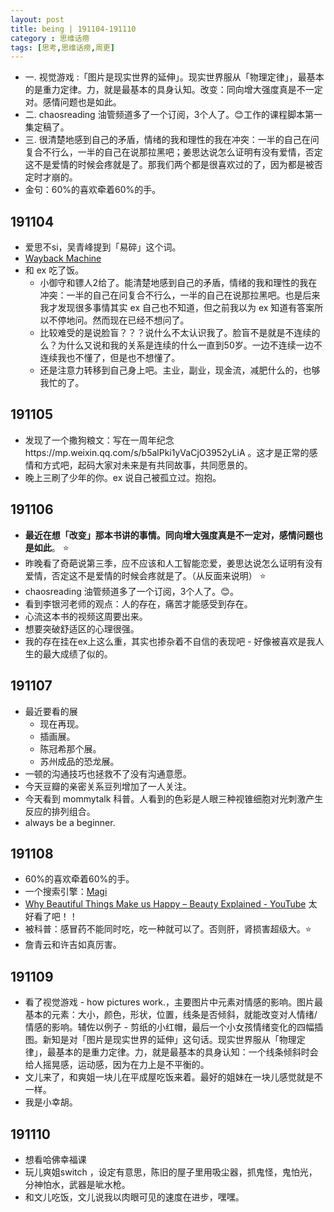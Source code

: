 ```yaml
---
layout: post
title: being | 191104-191110
category : 思维话痨
tags: [思考,思维话痨,周更]
---
```


- 一. 视觉游戏 :「图片是现实世界的延伸」。现实世界服从「物理定律」，最基本的是重力定律。力，就是最基本的具身认知。改变：同向增大强度真是不一定对。感情问题也是如此。
- 二. chaosreading 油管频道多了一个订阅，3个人了。😊工作的课程脚本第一集定稿了。
- 三. 很清楚地感到自己的矛盾，情绪的我和理性的我在冲突：一半的自己在问复合不行么，一半的自己在说那拉黑吧；姜思达说怎么证明有没有爱情，否定这不是爱情的时候会疼就是了。那我们两个都是很喜欢过的了，因为都是被否定时才崩的。
- 金句：60%的喜欢牵着60%的手。

## 191104
  - 爱思不si，吴青峰提到「易碎」这个词。
  - [Wayback Machine](https://web.archive.org/web/20100109162157/http://www.yueminjun.com:80/cn/index.html)
  - 和 ex 吃了饭。
    - 小御守和镖人2给了。能清楚地感到自己的矛盾，情绪的我和理性的我在冲突：一半的自己在问复合不行么，一半的自己在说那拉黑吧。也是后来我才发现很多事情其实 ex 自己也不知道，但之前我以为 ex 知道有答案所以不停地问。然而现在已经不想问了。
    - 比较难受的是说脸盲？？？说什么不太认识我了。脸盲不是就是不连续的么？为什么又说和我的关系是连续的什么一直到50岁。一边不连续一边不连续我也不懂了，但是也不想懂了。
    - 还是注意力转移到自己身上吧。主业，副业，现金流，减肥什么的，也够我忙的了。
    
##  191105
  - 发现了一个撒狗粮文：写在一周年纪念https://mp.weixin.qq.com/s/b5alPki1yVaCjO3952yLiA 。这才是正常的感情和方式吧，起码大家对未来是有共同故事，共同愿景的。
  - 晚上三刷了少年的你。ex 说自己被孤立过。抱抱。
  
##  191106
  - **最近在想「改变」那本书讲的事情。同向增大强度真是不一定对，感情问题也是如此**。 ⭐️ 
  - 昨晚看了奇葩说第三季，应不应该和人工智能恋爱，姜思达说怎么证明有没有爱情，否定这不是爱情的时候会疼就是了。（从反面来说明） ⭐️
  - chaosreading 油管频道多了一个订阅，3个人了。😊。
  - 看到李银河老师的观点：人的存在，痛苦才能感受到存在。
  - 心流这本书的视频这周要出来。
  - 想要突破舒适区的心理很强。
  - 我的存在挂在ex上这么重，其实也掺杂着不自信的表现吧 - 好像被喜欢是我人生的最大成绩了似的。
  
## 191107
  - 最近要看的展
    - 现在再现。
    - 插画展。
    - 陈冠希那个展。
    - 苏州成品的恐龙展。
  - 一顿的沟通技巧也拯救不了没有沟通意愿。
  - 今天豆瓣的亲密关系豆列增加了一人关注。
  - 今天看到 mommytalk 科普。人看到的色彩是人眼三种视锥细胞对光刺激产生反应的排列组合。
  - always be a beginner.
  
## 191108
  - 60%的喜欢牵着60%的手。
  - 一个搜索引擎：[Magi](https://magi.com/)
  - [Why Beautiful Things Make us Happy – Beauty Explained - YouTube](https://www.youtube.com/watch?v=-O5kNPlUV7w) 太好看了吧！！
  - 被科普：感冒药不能同时吃，吃一种就可以了。否则肝，肾损害超级大。⭐️
  - 詹青云和许吉如真厉害。
  
## 191109
  - 看了视觉游戏 - how pictures work.，主要图片中元素对情感的影响。图片最基本的元素：大小，颜色，形状，位置，线条是否倾斜，就能改变对人情绪/情感的影响。辅佐以例子 - 剪纸的小红帽，最后一个小女孩情绪变化的四幅插图。新知是对「图片是现实世界的延伸」这句话。现实世界服从「物理定律」，最基本的是重力定律。力，就是最基本的具身认知：一个线条倾斜时会给人摇晃感，运动感，因为在力上是不平衡的。 
  - 文儿来了，和爽姐一块儿在平成屋吃饭来着。最好的姐妹在一块儿感觉就是不一样。
  - 我是小幸胡。
  
##  191110
- 想看哈佛幸福课
- 玩儿爽姐switch ，设定有意思，陈旧的屋子里用吸尘器，抓鬼怪，鬼怕光，分神怕水，武器是呲水枪。
- 和文儿吃饭，文儿说我以肉眼可见的速度在进步，嘿嘿。

